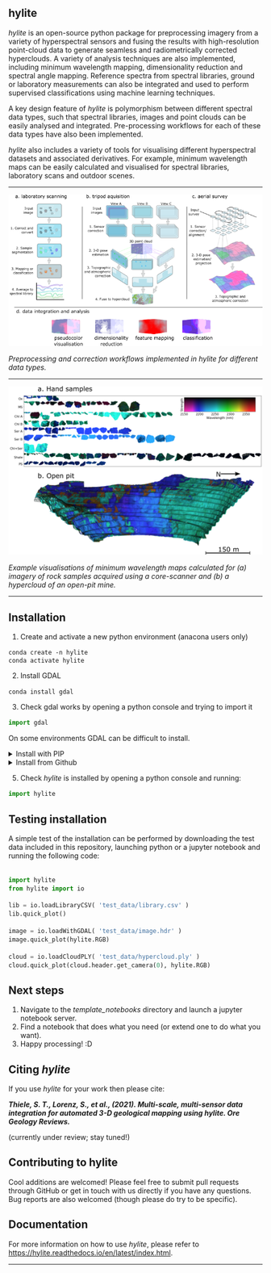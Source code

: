 hylite
----------

*hylite* is an open-source python package for preprocessing imagery from a variety of hyperspectral sensors
and fusing the results with high-resolution point-cloud data to generate seamless and radiometrically corrected
hyperclouds.  A variety of analysis techniques are also implemented, including minimum wavelength mapping,
dimensionality reduction and spectral angle mapping. Reference spectra from spectral libraries, ground or laboratory measurements
can also be integrated and used to perform supervised classifications using machine learning techniques.

A key design feature of *hylite* is polymorphism between different spectral data types, such that spectral libraries,
images and point clouds can be easily analysed and integrated. Pre-processing workflows for each of these
data types have also been implemented.

*hylite* also includes a variety of tools for visualising different hyperspectral datasets and associated derivatives. For
example, minimum wavelength maps can be easily calculated and visualised for spectral libraries, laboratory scans and
outdoor scenes.

------

![workflow image](docs/workflow.png)


*Preprocessing and correction workflows implemented in hylite for different data types.*

-----------

![hypercloud image](docs/mwl.png)


*Example visualisations of minimum wavelength maps calculated for (a) imagery of rock samples acquired using a core-scanner
and (b) a hypercloud of an open-pit mine.*

----------


Installation
-------------

1. Create and activate a new python environment (anacona users only)

```
conda create -n hylite
conda activate hylite
````

2. Install GDAL

`conda install gdal`


3. Check gdal works by opening a python console and trying to import it
```python
import gdal
```
On some environments GDAL can be difficult to install.

<details>
  <summary>Install with PIP</summary>

------------

4.1 Install *hylite* with pip.

`pip install hylite`

------------

</details>

<details>
  <summary>Install from Github</summary>

------------

4.1 Download the *hylite* directory from Github.

4.2 Unzip this directory and navigate to it in a terminal.

4.3 Install with setuptools by typing the following into terminal:

`python setup.py install`

4.4 Fix any issues  ¯\_(ツ)_/¯

------------

</details>

5. Check *hylite* is installed by opening a python console and running:

```python
import hylite
```

Testing installation
----------------------

A simple test of the installation can be performed by downloading the test data included in this repository, launching python or a jupyter notebook
and running the following code:

```python

import hylite
from hylite import io

lib = io.loadLibraryCSV( 'test_data/library.csv' )
lib.quick_plot()

image = io.loadWithGDAL( 'test_data/image.hdr' )
image.quick_plot(hylite.RGB)

cloud = io.loadCloudPLY( 'test_data/hypercloud.ply' )
cloud.quick_plot(cloud.header.get_camera(0), hylite.RGB)
```

Next steps
-------------

1. Navigate to the *template_notebooks* directory and launch a jupyter notebook server.
2. Find a notebook that does what you need (or extend one to do what you want).
3. Happy processing! :D

Citing *hylite*
---------------

If you use *hylite* for your work then please cite:

***Thiele, S. T., Lorenz, S., et al., (2021). Multi-scale, multi-sensor data
integration for automated 3-D geological mapping using hylite. Ore Geology Reviews.***

(currently under review; stay tuned!)

Contributing to  hylite
-------------------------

Cool additions are welcomed!
Please feel free to submit pull requests through GitHub or get in touch with us directly if
you have any questions. Bug reports are also welcomed (though please do try to be specific).

Documentation
---------------

For more information on how to use *hylite*, please refer to https://hylite.readthedocs.io/en/latest/index.html.

---------------
